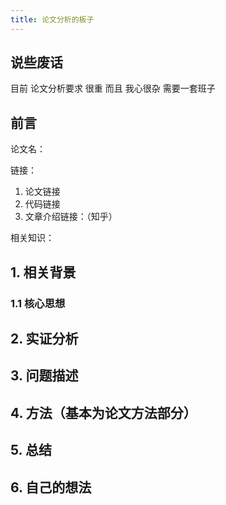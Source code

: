 ```yaml
---
title: 论文分析的板子
---
```


## 说些废话

目前 论文分析要求 很重 而且 我心很杂 需要一套班子

## 前言

论文名：

链接：

1. 论文链接
2. 代码链接
3. 文章介绍链接：（知乎）

相关知识：

## 1. 相关背景

### 1.1 核心思想

## 2. 实证分析

## 3. 问题描述

## 4. 方法（基本为论文方法部分）

## 5. 总结

## 6. 自己的想法


